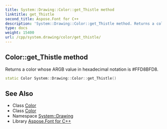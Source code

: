 ```yaml
---
title: System::Drawing::Color::get_Thistle method
linktitle: get_Thistle
second_title: Aspose.Font for C++
description: 'System::Drawing::Color::get_Thistle method. Returns a color whose ARGB value in hexadecimal notation is #FFD8BFD8 in C++.'
type: docs
weight: 15400
url: /cpp/system.drawing/color/get_thistle/
---
```

## Color::get_Thistle method


Returns a color whose ARGB value in hexadecimal notation is #FFD8BFD8.

```cpp
static Color System::Drawing::Color::get_Thistle()
```

## See Also

* Class [Color](../)
* Class [Color](../)
* Namespace [System::Drawing](../../)
* Library [Aspose.Font for C++](../../../)
